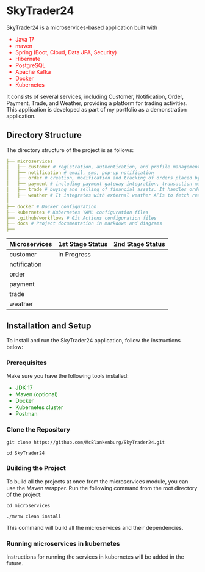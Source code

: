 # SkyTrader24

SkyTrader24 is a microservices-based application built with
<font color="red">
- Java 17
- maven
- Spring (Boot, Cloud, Data JPA, Security)
- Hibernate
- PostgreSQL
- Apache Kafka
- Docker
- Kubernetes
</font>

It consists of several services, including Customer, Notification, Order, Payment, Trade, and Weather, providing a platform for trading activities. 
This application is developed as part of my portfolio as a demonstration application.

## Directory Structure

The directory structure of the project is as follows:

```yaml
├── microservices
│   ├── customer # registration, authentication, and profile management.
│   ├── notification # email, sms, pop-up notification
│   ├── order # creation, modification and tracking of orders placed by customers., inventory management, order status.
│   ├── payment # including payment gateway integration, transaction management, and handling various payment methods.
│   ├── trade # buying and selling of financial assets. It handles order matching, trade execution, and trade history management.
│   ├── weather # It integrates with external weather APIs to fetch real-time weather data and provides weather forecasts and current conditions.
│
├── docker # Docker configuration
├── kubernetes # Kubernetes YAML configuration files
├── .github/workflows # Git Actions configuration files
├── docs # Project documentation in markdown and diagrams
├── 
```
| Microservices | 1st Stage Status | 2nd Stage Status |
|---------------|-----------------|-----------------|
| customer      | In Progress     |                 |
| notification  |                 |                 |
| order         |                 |                 |
| payment       |                 |                 |
| trade         |                 |                 |
| weather       |                 |                 |

## Installation and Setup

To install and run the SkyTrader24 application, follow the instructions below:

### Prerequisites

Make sure you have the following tools installed:
<font color="green">
- JDK 17
- Maven (optional)
- Docker
- Kubernetes cluster
- Postman
  </font>
### Clone the Repository

```shell
git clone https://github.com/McBlankenburg/SkyTrader24.git
```
```shell
cd SkyTrader24
```

### Building the Project
To build all the projects at once from the microservices module, you can use the Maven wrapper. 
Run the following command from the root directory of the project:

```shell
cd microservices
```
```shell
./mvnw clean install
```
This command will build all the microservices and their dependencies.


### Running microservices in kubernetes
Instructions for running the services in kubernetes will be added in the future.

